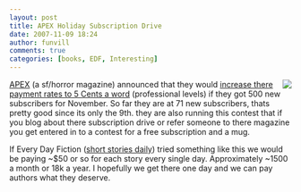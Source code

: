 ```yaml
---
layout: post
title: APEX Holiday Subscription Drive
date: 2007-11-09 18:24
author: funvill
comments: true
categories: [books, EDF, Interesting]
---
```

<a href="http://www.apexdigest.com/"><img src="http://www.abluestar.com/blog/wp-content/uploads/2007/11/apex10cvr_medium.jpg" align="right" />APEX</a> (a sf/horror magazine) announced that they would <a href="http://apexdigest.livejournal.com/78549.html">increase there payment rates to 5 Cents a word</a> (professional levels) if they got 500 new subscribers for November. So far they are at 71 new subscribers, thats pretty good since its only the 9th. they are also running this contest that if you blog about there subscription drive or refer someone to there magazine you get entered in to a contest for a free subscription and a mug.

If Every Day Fiction (<a href="http://www.everydayfiction.com/">short stories daily</a>) tried something like this we would be paying ~$50 or so for each story every single day. Approximately ~1500 a month or 18k a year. I hopefully we get there one day and we can pay authors what they deserve.
